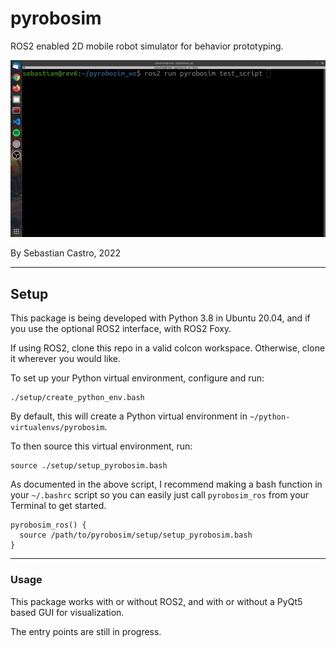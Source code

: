 # pyrobosim
ROS2 enabled 2D mobile robot simulator for behavior prototyping.

![Example animation of the simulator](media/pyrobosim.gif)

By Sebastian Castro, 2022

---

## Setup
This package is being developed with Python 3.8 in Ubuntu 20.04, and if you use the optional ROS2 interface, with ROS2 Foxy.

If using ROS2, clone this repo in a valid colcon workspace. Otherwise, clone it wherever you would like.

To set up your Python virtual environment, configure and run:

```
./setup/create_python_env.bash
```

By default, this will create a Python virtual environment in `~/python-virtualenvs/pyrobosim`.

To then source this virtual environment, run:

```
source ./setup/setup_pyrobosim.bash
```

As documented in the above script, I recommend making a bash function in your `~/.bashrc` script so you can easily just call `pyrobosim_ros` from your Terminal to get started.

```
pyrobosim_ros() {
  source /path/to/pyrobosim/setup/setup_pyrobosim.bash
}
```

---

### Usage
This package works with or without ROS2, and with or without a PyQt5 based GUI for visualization. 

The entry points are still in progress.
